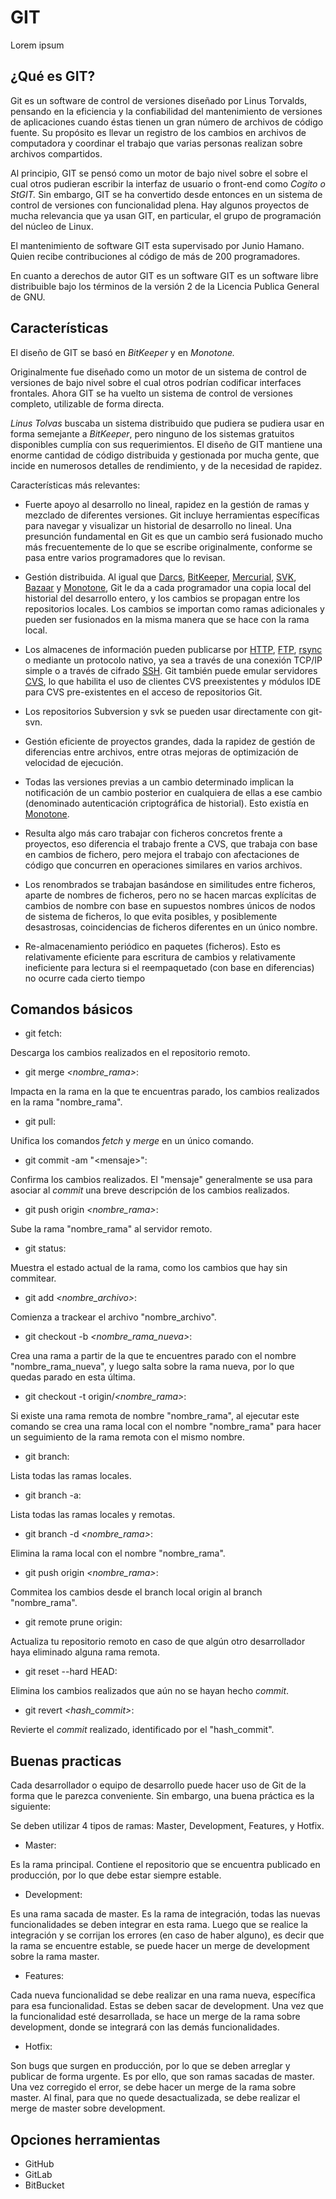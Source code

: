 # GIT
<p align="justify">
  Lorem ipsum
</p>

## ¿Qué es GIT?

Git es un software de control de versiones diseñado por Linus Torvalds, pensando en la eficiencia y la confiabilidad del mantenimiento de versiones de aplicaciones cuando éstas tienen un gran número de archivos de código fuente. Su propósito es llevar un registro de los cambios en archivos de computadora y coordinar el trabajo que varias personas realizan sobre archivos compartidos.

Al principio, GIT se pensó como un motor de bajo nivel sobre el sobre el cual otros pudieran escribir la interfaz de usuario o front-end como _Cogito o StGIT._ Sin embargo, GIT se ha convertido desde entonces en un sistema de control de versiones con funcionalidad plena. Hay algunos proyectos de mucha relevancia que ya usan GIT, en particular, el grupo de programación del núcleo de Linux.

El mantenimiento de software GIT esta supervisado por Junio Hamano. Quien recibe contribuciones al código de más de 200 programadores.

En cuanto a derechos de autor GIT es un software GIT es un software libre distribuible bajo los términos de la versión 2 de la Licencia Publica General de GNU.



## Características

El diseño de GIT se basó en _BitKeeper_ y en _Monotone._

Originalmente fue diseñado como un motor de un sistema de control de versiones de bajo nivel sobre el cual otros podrían codificar interfaces frontales. Ahora GIT se ha vuelto un sistema de control de versiones completo, utilizable de forma directa.

_Linus Tolvas_ buscaba un sistema distribuido que pudiera se pudiera usar en forma semejante a _BitKeeper_, pero ninguno de los sistemas gratuitos disponibles cumplía con sus requerimientos. El diseño de GIT mantiene una enorme cantidad de código distribuida y gestionada por mucha gente, que incide en numerosos detalles de rendimiento, y de la necesidad de rapidez.

Características más relevantes:

- Fuerte apoyo al desarrollo no lineal, rapidez en la gestión de ramas y mezclado de diferentes versiones. Git incluye herramientas específicas para navegar y visualizar un historial de desarrollo no lineal. Una presunción fundamental en Git es que un cambio será fusionado mucho más frecuentemente de lo que se escribe originalmente, conforme se pasa entre varios programadores que lo revisan.

- Gestión distribuida. Al igual que  [Darcs](https://es.wikipedia.org/wiki/Darcs),  [BitKeeper](https://es.wikipedia.org/wiki/BitKeeper),  [Mercurial](https://es.wikipedia.org/wiki/Mercurial),  [SVK](https://es.wikipedia.org/w/index.php?title=SVK&amp;action=edit&amp;redlink=1),  [Bazaar](https://es.wikipedia.org/wiki/Bazaar_(software)) y  [Monotone](https://es.wikipedia.org/wiki/Monotone), Git le da a cada programador una copia local del historial del desarrollo entero, y los cambios se propagan entre los repositorios locales. Los cambios se importan como ramas adicionales y pueden ser fusionados en la misma manera que se hace con la rama local.
- Los almacenes de información pueden publicarse por  [HTTP](https://es.wikipedia.org/wiki/HTTP),  [FTP](https://es.wikipedia.org/wiki/File_Transfer_Protocol),  [rsync](https://es.wikipedia.org/wiki/Rsync) o mediante un protocolo nativo, ya sea a través de una conexión TCP/IP simple o a través de cifrado  [SSH](https://es.wikipedia.org/wiki/SSH). Git también puede emular servidores  [CVS](https://es.wikipedia.org/wiki/CVS), lo que habilita el uso de clientes CVS preexistentes y módulos IDE para CVS pre-existentes en el acceso de repositorios Git.
- Los repositorios Subversion y svk se pueden usar directamente con git-svn.
- Gestión eficiente de proyectos grandes, dada la rapidez de gestión de diferencias entre archivos, entre otras mejoras de optimización de velocidad de ejecución.
- Todas las versiones previas a un cambio determinado implican la notificación de un cambio posterior en cualquiera de ellas a ese cambio (denominado autenticación criptográfica de historial). Esto existía en  [Monotone](https://es.wikipedia.org/wiki/Monotone).
- Resulta algo más caro trabajar con ficheros concretos frente a proyectos, eso diferencia el trabajo frente a CVS, que trabaja con base en cambios de fichero, pero mejora el trabajo con afectaciones de código que concurren en operaciones similares en varios archivos.
- Los renombrados se trabajan basándose en similitudes entre ficheros, aparte de nombres de ficheros, pero no se hacen marcas explícitas de cambios de nombre con base en supuestos nombres únicos de nodos de sistema de ficheros, lo que evita posibles, y posiblemente desastrosas, coincidencias de ficheros diferentes en un único nombre.
- Re-almacenamiento periódico en paquetes (ficheros). Esto es relativamente eficiente para escritura de cambios y relativamente ineficiente para lectura si el reempaquetado (con base en diferencias) no ocurre cada cierto tiempo

## Comandos básicos

- git fetch:

Descarga los cambios realizados en el repositorio remoto.

- git merge _&lt;nombre\_rama&gt;_:

Impacta en la rama en la que te encuentras parado, los cambios realizados en la rama &quot;nombre\_rama&quot;.

- git pull:

Unifica los comandos _fetch_ y _merge_ en un único comando.

- git commit -am &quot;&lt;mensaje&gt;&quot;:

Confirma los cambios realizados. El &quot;mensaje&quot; generalmente se usa para asociar al _commit_ una breve descripción de los cambios realizados.

- git push origin _&lt;nombre\_rama&gt;_:

Sube la rama &quot;nombre\_rama&quot; al servidor remoto.

- git status:

Muestra el estado actual de la rama, como los cambios que hay sin commitear.

- git add _&lt;nombre\_archivo&gt;_:

Comienza a trackear el archivo &quot;nombre\_archivo&quot;.

- git checkout -b _&lt;nombre\_rama\_nueva&gt;_:

Crea una rama a partir de la que te encuentres parado con el nombre &quot;nombre\_rama\_nueva&quot;, y luego salta sobre la rama nueva, por lo que quedas parado en esta última.

- git checkout -t origin/_&lt;nombre\_rama&gt;_:

Si existe una rama remota de nombre &quot;nombre\_rama&quot;, al ejecutar este comando se crea una rama local con el nombre &quot;nombre\_rama&quot; para hacer un seguimiento de la rama remota con el mismo nombre.

- git branch:

Lista todas las ramas locales.

- git branch -a:

Lista todas las ramas locales y remotas.

- git branch -d _&lt;nombre\_rama&gt;_:

Elimina la rama local con el nombre &quot;nombre\_rama&quot;.

- git push origin _&lt;nombre\_rama&gt;_:

Commitea los cambios desde el branch local origin al branch &quot;nombre\_rama&quot;.

- git remote prune origin:

Actualiza tu repositorio remoto en caso de que algún otro desarrollador haya eliminado alguna rama remota.

- git reset --hard HEAD:

Elimina los cambios realizados que aún no se hayan hecho _commit_.

- git revert _&lt;hash\_commit&gt;_:

Revierte el _commit_ realizado, identificado por el &quot;hash\_commit&quot;.

## Buenas practicas

Cada desarrollador o equipo de desarrollo puede hacer uso de Git de la forma que le parezca conveniente. Sin embargo, una buena práctica es la siguiente:

Se deben utilizar 4 tipos de ramas: Master, Development, Features, y Hotfix.

- Master:

Es la rama principal. Contiene el repositorio que se encuentra publicado en producción, por lo que debe estar siempre estable.

- Development:

Es una rama sacada de master. Es la rama de integración, todas las nuevas funcionalidades se deben integrar en esta rama. Luego que se realice la integración y se corrijan los errores (en caso de haber alguno), es decir que la rama se encuentre estable, se puede hacer un merge de development sobre la rama master.

- Features:

Cada nueva funcionalidad se debe realizar en una rama nueva, específica para esa funcionalidad. Estas se deben sacar de development. Una vez que la funcionalidad esté desarrollada, se hace un merge de la rama sobre development, donde se integrará con las demás funcionalidades.

- Hotfix:

Son bugs que surgen en producción, por lo que se deben arreglar y publicar de forma urgente. Es por ello, que son ramas sacadas de master. Una vez corregido el error, se debe hacer un merge de la rama sobre master. Al final, para que no quede desactualizada, se debe realizar el merge de master sobre development.

## Opciones herramientas

- GitHub
- GitLab
- BitBucket
